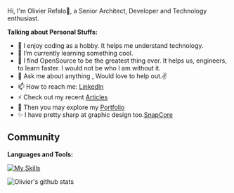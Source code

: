 Hi, I'm Olivier Refalo🙌, a Senior Architect, Developer and Technology enthusiast. 

**Talking about Personal Stuffs:**

- 🔭 I enjoy coding as a hobby. It helps me understand technology.
- 🌱 I’m currently learning something cool.
- 👯 I find OpenSource to be the greatest thing ever. It helps us, engineers, to learn faster. I would not be who I am without it.
- 💬 Ask me about anything , Would love to help out.✌
- 📫 How to reach me: [LinkedIn](https://www.linkedin.com/in/orefalo/)
- ⚡ Check out my recent [Articles](https://medium.com/@orefalo)
- 📝 Then you may explore my [Portfolio](https://orefalo.github.io/orefalo/)
- ✨ I have pretty sharp at graphic design too.[SnapCore](https://www.snapcore.com/)

**Community**
- 

**Languages and Tools:**

[![My Skills](https://skillicons.dev/icons?i=typescript,javascript,nodejs,graphql,svelte,jquery,electron,tauri,java,go,git,terminal,kubernetes,docker,linux,grafana,prometheus,vector,kafka,cassandra,mysql,postgres,redis,azure,firebase,aws&perline=5)](https://skillicons.dev)


![Olivier's github stats](https://github-readme-stats.vercel.app/api?username=orefalo&show_icons=true&hide_border=true)

